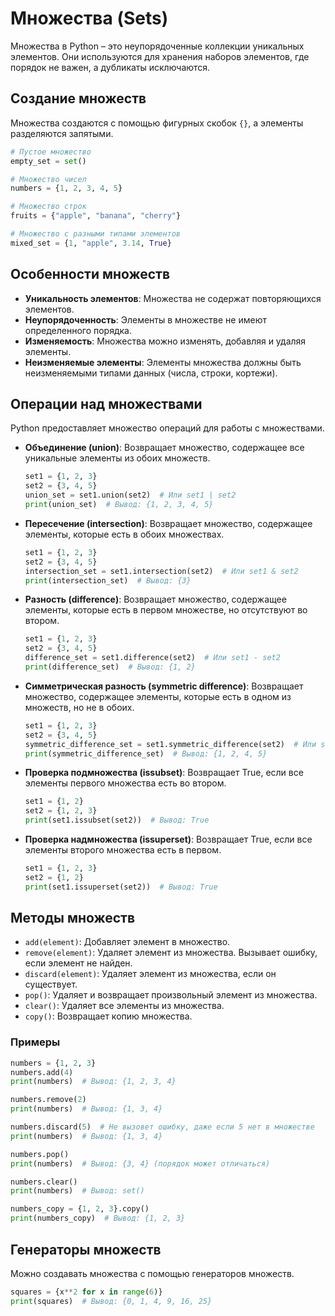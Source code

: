 # Множества (Sets)
Множества в Python – это неупорядоченные коллекции уникальных элементов. Они используются для хранения наборов элементов, где порядок не важен, а дубликаты исключаются.

## Создание множеств
Множества создаются с помощью фигурных скобок `{}`, а элементы разделяются запятыми.

```Python
# Пустое множество
empty_set = set()

# Множество чисел
numbers = {1, 2, 3, 4, 5}

# Множество строк
fruits = {"apple", "banana", "cherry"}

# Множество с разными типами элементов
mixed_set = {1, "apple", 3.14, True}
```
## Особенности множеств
- **Уникальность элементов**: Множества не содержат повторяющихся элементов.
- **Неупорядоченность**: Элементы в множестве не имеют определенного порядка.
- **Изменяемость**: Множества можно изменять, добавляя и удаляя элементы.
- **Неизменяемые элементы**: Элементы множества должны быть неизменяемыми типами данных (числа, строки, кортежи).
## Операции над множествами
Python предоставляет множество операций для работы с множествами.

- **Объединение (union)**: Возвращает множество, содержащее все уникальные элементы из обоих множеств.

    ```Python
    set1 = {1, 2, 3}
    set2 = {3, 4, 5}
    union_set = set1.union(set2)  # Или set1 | set2
    print(union_set)  # Вывод: {1, 2, 3, 4, 5}
    ```
- **Пересечение (intersection)**: Возвращает множество, содержащее элементы, которые есть в обоих множествах.

    ```Python
    set1 = {1, 2, 3}
    set2 = {3, 4, 5}
    intersection_set = set1.intersection(set2)  # Или set1 & set2
    print(intersection_set)  # Вывод: {3}
    ```
- **Разность (difference)**: Возвращает множество, содержащее элементы, которые есть в первом множестве, но отсутствуют во втором.

    ```Python
    set1 = {1, 2, 3}
    set2 = {3, 4, 5}
    difference_set = set1.difference(set2)  # Или set1 - set2
    print(difference_set)  # Вывод: {1, 2}
    ```
- **Симметрическая разность (symmetric difference)**: Возвращает множество, содержащее элементы, которые есть в одном из множеств, но не в обоих.

    ```Python
    set1 = {1, 2, 3}
    set2 = {3, 4, 5}
    symmetric_difference_set = set1.symmetric_difference(set2)  # Или set1 ^ set2
    print(symmetric_difference_set)  # Вывод: {1, 2, 4, 5}
    ```
- **Проверка подмножества (issubset)**: Возвращает True, если все элементы первого множества есть во втором.

    ```Python
    set1 = {1, 2}
    set2 = {1, 2, 3}
    print(set1.issubset(set2))  # Вывод: True
    ```
- **Проверка надмножества (issuperset)**: Возвращает True, если все элементы второго множества есть в первом.

    ```Python
    set1 = {1, 2, 3}
    set2 = {1, 2}
    print(set1.issuperset(set2))  # Вывод: True
    ```
## Методы множеств
- `add(element)`: Добавляет элемент в множество.
- `remove(element)`: Удаляет элемент из множества. Вызывает ошибку, если элемент не найден.
- `discard(element)`: Удаляет элемент из множества, если он существует.
- `pop()`: Удаляет и возвращает произвольный элемент из множества.
- `clear()`: Удаляет все элементы из множества.
- `copy()`: Возвращает копию множества.
### Примеры
```Python
numbers = {1, 2, 3}
numbers.add(4)
print(numbers)  # Вывод: {1, 2, 3, 4}

numbers.remove(2)
print(numbers)  # Вывод: {1, 3, 4}

numbers.discard(5)  # Не вызовет ошибку, даже если 5 нет в множестве
print(numbers)  # Вывод: {1, 3, 4}

numbers.pop()
print(numbers)  # Вывод: {3, 4} (порядок может отличаться)

numbers.clear()
print(numbers)  # Вывод: set()

numbers_copy = {1, 2, 3}.copy()
print(numbers_copy)  # Вывод: {1, 2, 3}
```
## Генераторы множеств
Можно создавать множества с помощью генераторов множеств.

```Python
squares = {x**2 for x in range(6)}
print(squares)  # Вывод: {0, 1, 4, 9, 16, 25}
```